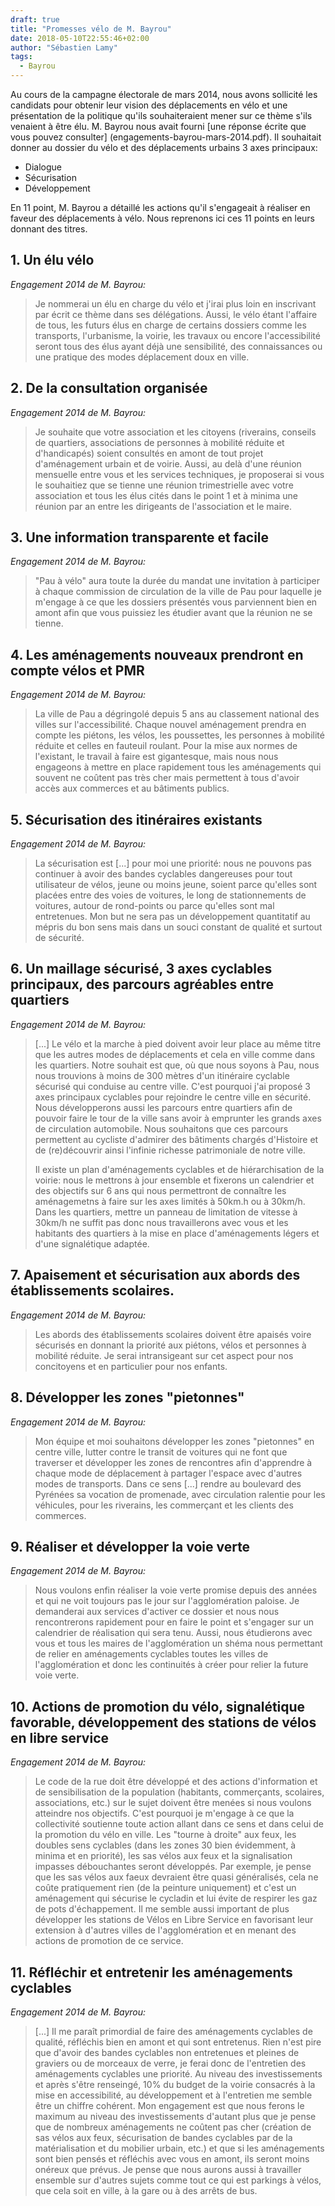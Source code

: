 ```yaml
---
draft: true
title: "Promesses vélo de M. Bayrou"
date: 2018-05-10T22:55:46+02:00
author: "Sébastien Lamy"
tags:
  - Bayrou
---
```


Au cours de la campagne électorale de mars 2014, nous avons sollicité les
candidats pour obtenir leur vision des déplacements en vélo et une présentation
de la politique qu'ils souhaiteraient mener sur ce thème s'ils venaient à être
élu. M. Bayrou nous avait fourni [une réponse écrite que vous pouvez consulter]
(engagements-bayrou-mars-2014.pdf). Il souhaitait donner au dossier du vélo et
des déplacements urbains 3 axes principaux:

* Dialogue
* Sécurisation
* Développement

En 11 point, M. Bayrou a détaillé les actions qu'il s'engageait à réaliser en
faveur des déplacements à vélo. Nous reprenons ici ces 11 points en leurs
donnant des titres<!-- et en plaçant en face nos constats et commentaires pour
chacun d'eux. Nous tâcherons de tenir à jour ce carnet de bord vigilant-->.



## 1. Un élu vélo

_Engagement 2014 de M. Bayrou:_

> Je nommerai un élu en charge du vélo et j'irai plus loin en inscrivant par
> écrit ce thème dans ses délégations. Aussi, le vélo étant l'affaire de tous,
> les futurs élus en charge de certains dossiers comme les transports,
> l'urbanisme, la voirie, les travaux ou encore l'accessibilité seront tous des
> élus ayant déjà une sensibilité, des connaissances ou une pratique des modes
> déplacement doux en ville.


## 2. De la consultation organisée

_Engagement 2014 de M. Bayrou:_

> Je souhaite que votre association et les citoyens (riverains, conseils de
> quartiers, associations de personnes à mobilité réduite et d'handicapés)
> soient consultés en amont de tout projet d'aménagement urbain et de voirie.
> Aussi, au delà d'une réunion mensuelle entre vous et les services techniques,
> je proposerai si vous le souhaitiez que se tienne une réunion trimestrielle
> avec votre association et tous les élus cités dans le point 1 et à minima une
> réunion par an entre les dirigeants de l'association et le maire.


## 3. Une information transparente et facile

_Engagement 2014 de M. Bayrou:_

> "Pau à vélo" aura toute la durée du mandat une invitation à participer à
> chaque commission de circulation de la ville de Pau pour laquelle je m'engage à
> ce que les dossiers présentés vous parviennent bien en amont afin que vous
> puissiez les étudier avant que la réunion ne se tienne.


## 4. Les aménagements nouveaux prendront en compte vélos et PMR

_Engagement 2014 de M. Bayrou:_

> La ville de Pau a dégringolé depuis 5 ans au classement national des villes
> sur l'accessibilité. Chaque nouvel aménagement prendra en compte les piétons,
> les vélos, les poussettes, les personnes à mobilité réduite et celles en
> fauteuil roulant. Pour la mise aux normes de l'existant, le travail à faire
> est gigantesque, mais nous nous engageons à mettre en place rapidement tous
> les aménagements qui souvent ne coûtent pas très cher mais permettent à tous
> d'avoir accès aux commerces et au bâtiments publics.


## 5. Sécurisation des itinéraires existants

_Engagement 2014 de M. Bayrou:_

> La sécurisation est [...] pour moi une priorité: nous ne pouvons pas continuer à
> avoir des bandes cyclables dangereuses pour tout utilisateur de vélos, jeune
> ou moins jeune, soient parce qu'elles sont placées entre des voies de
> voitures, le long de stationnements de voitures, autour de rond-points ou
> parce qu'elles sont mal entretenues. Mon but ne sera pas un développement
> quantitatif au mépris du bon sens mais dans un souci constant de qualité et
> surtout de sécurité.


## 6. Un maillage sécurisé, 3 axes cyclables principaux, des parcours agréables entre quartiers

_Engagement 2014 de M. Bayrou:_

> [...] Le vélo et la marche à pied doivent avoir leur place au même titre que
> les autres modes de déplacements et cela en ville comme dans les quartiers.
> Notre souhait est que, où que nous soyons à Pau, nous nous trouvions à moins
> de 300 mètres d'un itinéraire cyclable sécurisé qui conduise au centre ville.
> C'est pourquoi j'ai proposé 3 axes principaux cyclables pour rejoindre le
> centre ville en sécurité. Nous développerons aussi les parcours entre
> quartiers afin de pouvoir faire le tour de la ville sans avoir à emprunter les
> grands axes de circulation automobile. Nous souhaitons que ces parcours
> permettent au cycliste d'admirer des bâtiments chargés d'Histoire et de
> (re)découvrir ainsi l'infinie richesse patrimoniale de notre ville.
>
> Il existe un plan d'aménagements cyclables et de hiérarchisation de la voirie:
> nous le mettrons à jour ensemble et fixerons un calendrier et des objectifs
> sur 6 ans qui nous permettront de connaître les aménagemetns à faire sur les
> axes limités à 50km.h ou à 30km/h. Dans les quartiers, mettre un panneau de
> limitation de vitesse à 30km/h ne suffit pas donc nous travaillerons avec vous
> et les habitants des quartiers à la mise en place d'aménagements légers et
> d'une signalétique adaptée.


## 7. Apaisement et sécurisation aux abords des établissements scolaires.

_Engagement 2014 de M. Bayrou:_

> Les abords des établissements scolaires doivent être apaisés voire sécurisés
> en donnant la priorité aux piétons, vélos et personnes à mobilité réduite. Je
> serai intransigeant sur cet aspect pour nos concitoyens et en particulier pour
> nos enfants.


## 8. Développer les zones "pietonnes"

_Engagement 2014 de M. Bayrou:_

> Mon équipe et moi souhaitons développer les zones "pietonnes" en centre ville,
> lutter contre le transit de voitures qui ne font que traverser et développer
> les zones de rencontres afin d'apprendre à chaque mode de déplacement à
> partager l'espace avec d'autres modes de transports. Dans ce sens [...] rendre
> au boulevard des Pyrénées sa vocation de promenade, avec circulation ralentie
> pour les véhicules, pour les riverains, les commerçant et les clients des
> commerces.


## 9. Réaliser et développer la voie verte

_Engagement 2014 de M. Bayrou:_

> Nous voulons enfin réaliser la voie verte promise depuis des années et qui ne
> voit toujours pas le jour sur l'agglomération paloise. Je demanderai aux
> services d'activer ce dossier et nous nous rencontrerons rapidement pour en
> faire le point et s'engager sur un calendrier de réalisation qui sera tenu.
> Aussi, nous étudierons avec vous et tous les maires de l'agglomération un
> shéma nous permettant de relier en aménagements cyclables toutes les villes de
> l'agglomération et donc les continuités à créer pour relier la future voie
> verte.

## 10. Actions de promotion du vélo, signalétique favorable, développement des stations de vélos en libre service

_Engagement 2014 de M. Bayrou:_

> Le code de la rue doit être développé et des actions d'information et de
> sensibilisation de la population (habitants, commerçants, scolaires,
> associations, etc.) sur le sujet doivent être menées si nous voulons atteindre
> nos objectifs. C'est pourquoi je m'engage à ce que la collectivité soutienne
> toute action allant dans ce sens et dans celui de la promotion du vélo en
> ville. Les "tourne à droite" aux feux, les doubles sens cyclables (dans les
> zones 30 bien évidemment, à minima et en priorité), les sas vélos aux feux et
> la signalisation impasses débouchantes seront développés. Par exemple, je
> pense que les sas vélos aux faeux devraient être quasi généralisés, cela ne
> coûte pratiquement rien (de la peinture uniquement) et c'est un aménagement
> qui sécurise le cycladin et lui évite de respirer les gaz de pots
> d'échappement. Il me semble aussi important de plus développer les stations de
> Vélos en Libre Service en favorisant leur extension à d'autres villes de
> l'agglomération et en menant des actions de promotion de ce service.


## 11. Réfléchir et entretenir les aménagements cyclables

_Engagement 2014 de M. Bayrou:_

> [...] Il me paraît primordial de faire des aménagements cyclables de qualité,
> réfléchis bien en amont et qui sont entretenus. Rien n'est pire que d'avoir
> des bandes cyclables non entretenues et pleines de graviers ou de morceaux de
> verre, je ferai donc de l'entretien des aménagements cyclables une priorité.
> Au niveau des investissements et après s'être renseingé, 10% du budget de la
> voirie consacrés à la mise en accessibilité, au développement et à l'entretien
> me semble être un chiffre cohérent. Mon engagement est que nous ferons le
> maximum au niveau des investissements d'autant plus que je pense que de
> nombreux aménagements ne coûtent pas cher (création de sas vélos aux feux,
> sécurisation de bandes cyclables par de la matérialisation et du mobilier
> urbain, etc.) et que si les aménagements sont bien pensés et réfléchis avec
> vous en amont, ils seront moins onéreux que prévus. Je pense que nous aurons
> aussi à travailler ensemble sur d'autres sujets comme tout ce qui est parkings à
> vélos, que cela soit en ville, à la gare ou à des arrêts de bus.
